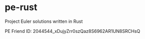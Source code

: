 # pe-rust
Project Euler solutions written in Rust

PE Friend ID: 2044544_xDujyZrr0szQaz8S6962AR1UN8SRCHsQ
